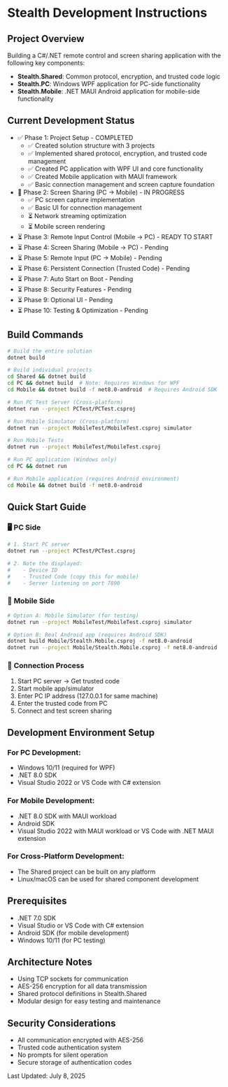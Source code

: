 # Stealth Development Instructions

## Project Overview
Building a C#/.NET remote control and screen sharing application with the following key components:
- **Stealth.Shared**: Common protocol, encryption, and trusted code logic
- **Stealth.PC**: Windows WPF application for PC-side functionality
- **Stealth.Mobile**: .NET MAUI Android application for mobile-side functionality

## Current Development Status
- ✅ Phase 1: Project Setup - COMPLETED
  - ✅ Created solution structure with 3 projects
  - ✅ Implemented shared protocol, encryption, and trusted code management
  - ✅ Created PC application with WPF UI and core functionality
  - ✅ Created Mobile application with MAUI framework
  - ✅ Basic connection management and screen capture foundation
- 🔄 Phase 2: Screen Sharing (PC → Mobile) - IN PROGRESS
  - ✅ PC screen capture implementation
  - ✅ Basic UI for connection management
  - ⏳ Network streaming optimization
  - ⏳ Mobile screen rendering
- ⏳ Phase 3: Remote Input Control (Mobile → PC) - READY TO START
- ⏳ Phase 4: Screen Sharing (Mobile → PC) - Pending
- ⏳ Phase 5: Remote Input (PC → Mobile) - Pending
- ⏳ Phase 6: Persistent Connection (Trusted Code) - Pending
- ⏳ Phase 7: Auto Start on Boot - Pending
- ⏳ Phase 8: Security Features - Pending
- ⏳ Phase 9: Optional UI - Pending
- ⏳ Phase 10: Testing & Optimization - Pending

## Build Commands
```bash
# Build the entire solution
dotnet build

# Build individual projects
cd Shared && dotnet build
cd PC && dotnet build  # Note: Requires Windows for WPF
cd Mobile && dotnet build -f net8.0-android  # Requires Android SDK

# Run PC Test Server (Cross-platform)
dotnet run --project PCTest/PCTest.csproj

# Run Mobile Simulator (Cross-platform)
dotnet run --project MobileTest/MobileTest.csproj simulator

# Run Mobile Tests
dotnet run --project MobileTest/MobileTest.csproj

# Run PC application (Windows only)
cd PC && dotnet run

# Run Mobile application (requires Android environment)
cd Mobile && dotnet build -f net8.0-android
```

## Quick Start Guide

### 🖥️ **PC Side**
```bash
# 1. Start PC server
dotnet run --project PCTest/PCTest.csproj

# 2. Note the displayed:
#    - Device ID
#    - Trusted Code (copy this for mobile)
#    - Server listening on port 7890
```

### 📱 **Mobile Side** 
```bash
# Option A: Mobile Simulator (for testing)
dotnet run --project MobileTest/MobileTest.csproj simulator

# Option B: Real Android app (requires Android SDK)
dotnet build Mobile/Stealth.Mobile.csproj -f net8.0-android
dotnet run --project Mobile/Stealth.Mobile.csproj -f net8.0-android
```

### 🔗 **Connection Process**
1. Start PC server → Get trusted code
2. Start mobile app/simulator
3. Enter PC IP address (127.0.0.1 for same machine)
4. Enter the trusted code from PC
5. Connect and test screen sharing

## Development Environment Setup
### For PC Development:
- Windows 10/11 (required for WPF)
- .NET 8.0 SDK
- Visual Studio 2022 or VS Code with C# extension

### For Mobile Development:
- .NET 8.0 SDK with MAUI workload
- Android SDK
- Visual Studio 2022 with MAUI workload or VS Code with .NET MAUI extension

### For Cross-Platform Development:
- The Shared project can be built on any platform
- Linux/macOS can be used for shared component development

## Prerequisites
- .NET 7.0 SDK
- Visual Studio or VS Code with C# extension
- Android SDK (for mobile development)
- Windows 10/11 (for PC testing)

## Architecture Notes
- Using TCP sockets for communication
- AES-256 encryption for all data transmission
- Shared protocol definitions in Stealth.Shared
- Modular design for easy testing and maintenance

## Security Considerations
- All communication encrypted with AES-256
- Trusted code authentication system
- No prompts for silent operation
- Secure storage of authentication codes

Last Updated: July 8, 2025

